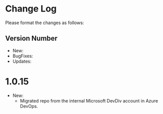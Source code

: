# Change Log

Please format the changes as follows:

## Version Number
+ New:
+ BugFixes:
+ Updates:

# 1.0.15

+ New:
    + Migrated repo from the internal Microsoft DevDiv account in Azure DevOps.